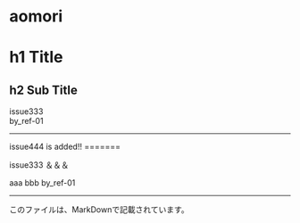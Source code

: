 # aomori

<h1>h1 Title</h1>
<h2>h2 Sub Title</h2>

issue333<br>
by_ref-01
<hr>
issue444 is added!!
=======

issue333 ＆＆＆ 

aaa bbb by_ref-01 

----

このファイルは、MarkDownで記載されています。
